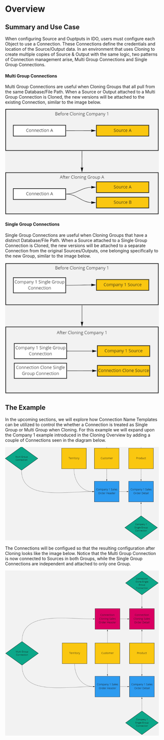 # Overview

## Summary and Use Case

When configuring Source and Ouptputs in IDO, users must configure each Object to use a Connection. These Connections define the credentials and location of the Source/Output data. In an environment that uses Cloning to create multiple copies of Source & Output with the same logic, two patterns of Connection management arise, Multi Group Connections and Single Group Connections.

#### Multi Group Connections

Multi Group Connections are useful when Cloning Groups that all pull from the same Database/File Path. When a Source or Output attached to a Multi Group Connection is Cloned, the new versions will be attached to the existing Connection, similar to the image below.&#x20;

![Multi Group Connection behavior](<../../../.gitbook/assets/image (406).png>)

#### Single Group Connections

Single Group Connections are useful when Cloning Groups that have a distinct Database/File Path. When a Source attached to a Single Group Connection is Cloned, the new versions will be attached to a separate Connection from the original Sources/Outputs, one belonging specifically to the new Group, similar to the image below.

![A Single Group Connection Clone](<../../../.gitbook/assets/image (394).png>)

## The Example

In the upcoming sections, we will explore how Connection Name Templates can be utilized to control the whether a Connection is treated as Single Group or Multi Group when Cloning. For this example we will expand upon the Company 1 example introduced in the Cloning Overview by adding a couple of Connections seen in the diagram below.

![Connections of each type exist](<../../../.gitbook/assets/image (386).png>)

The Connections will be configued so that the resulting configuration after Cloning looks like the image below. Notice that the Multi Group Connection is now connected to Sources in both Groups, while the Single Group Connections are independent and attached to only one Group.

![The Configuration Post Clone](<../../../.gitbook/assets/image (381).png>)

